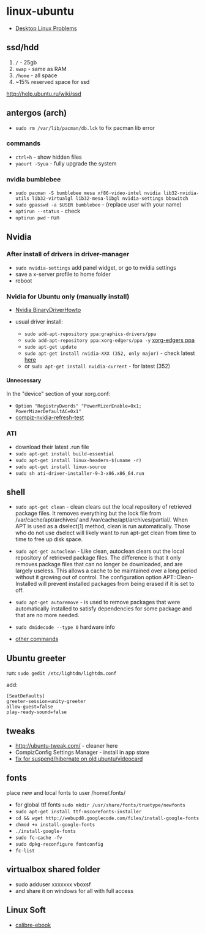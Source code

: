 # linux-ubuntu

- [Desktop Linux Problems](http://itvision.altervista.org/why.linux.is.not.ready.for.the.desktop.current.html)

## ssd/hdd

1. `/` - 25gb
2. `swap` - same as RAM
3. `/home` - all space
4. ~15% reserved space for ssd

<http://help.ubuntu.ru/wiki/ssd>

## antergos (arch)

- `sudo rm /var/lib/pacman/db.lck` to fix pacman lib error

### commands

- `ctrl+h` - show hidden files
- `yaourt -Syua` - fully upgrade the system

### nvidia bumblebee

- `sudo pacman -S bumblebee mesa xf86-video-intel nvidia lib32-nvidia-utils lib32-virtualgl lib32-mesa-libgl nvidia-settings bbswitch`
- `sudo gpasswd -a $USER bumblebee` - (replace user with your name)
- `optirun --status` - check
- `optirun pwd` - run

## Nvidia

### After install of drivers in driver-manager

- `sudo nvidia-settings` add panel widget, or go to nvidia settings
- save a x-server profile to home folder
- reboot

### Nvidia for Ubuntu only (manually install)

- [Nvidia BinaryDriverHowto](https://help.ubuntu.com/community/BinaryDriverHowto/Nvidia)

- usual driver install:

  - `sudo add-apt-repository ppa:graphics-drivers/ppa`
  - `sudo add-apt-repository ppa:xorg-edgers/ppa -y` [xorg-edgers ppa](https://launchpad.net/~xorg-edgers/+archive/ubuntu/ppa)
  - `sudo apt-get update`
  - `sudo apt-get install nvidia-XXX (352, only major)` - check latest [here](http://www.nvidia.com/page/home.html)
  - or `sudo apt-get install nvidia-current` - for latest (352)

#### Unnecessary

In the "device" section of your xorg.conf:

- `Option "RegistryDwords" "PowerMizerEnable=0x1; PowerMizerDefaultAC=0x1"`
- [compiz-nvidia-refresh-test](https://launchpad.net/~townsend/+archive/ubuntu/compiz-nvidia-refresh-test)

### ATI

- download their latest .run file
- `sudo apt-get install build-essential`
- `sudo apt-get install linux-headers-$(uname -r)`
- `sudo apt-get install linux-source`
- `sudo sh ati-driver-installer-9-3-x86.x86_64.run`

## shell

- `sudo apt-get clean` - clean clears out the local repository of retrieved package files. It removes everything but the lock file from /var/cache/apt/archives/ and /var/cache/apt/archives/partial/. When APT is used as a dselect(1) method, clean is run automatically. Those who do not use dselect will likely want to run apt-get clean from time to time to free up disk space.
- `sudo apt-get autoclean` - Like clean, autoclean clears out the local repository of retrieved package files. The difference is that it only removes package files that can no longer be downloaded, and are largely useless. This allows a cache to be maintained over a long period without it growing out of control. The configuration option APT::Clean-Installed will prevent installed packages from being erased if it is set to off.
- `sudo apt-get autoremove` - is used to remove packages that were automatically installed to satisfy dependencies for some package and that are no more needed.

- `sudo dmidecode --type 0` hardware info

- [other commands](http://www.binarytides.com/linux-commands-hardware-info/)

## Ubuntu greeter

run: `sudo gedit /etc/lightdm/lightdm.conf`

add:

```
[SeatDefaults]
greeter-session=unity-greeter
allow-guest=false
play-ready-sound=false
```

## tweaks

- <http://ubuntu-tweak.com/> - cleaner here
- CompizConfig Settings Manager - install in app store
- [fix for suspend/hibernate on old ubuntu/videocard](http://chriseiffel.com/everything-linux/how-i-got-suspend-and-hibernate-working-in-linux-ubuntu-11-04-mint-11/)

## fonts

place new and local fonts to user /home/.fonts/

- for global ttf fonts `sudo mkdir /usr/share/fonts/truetype/newfonts`
- `sudo apt-get install ttf-mscorefonts-installer`
- `cd && wget http://webupd8.googlecode.com/files/install-google-fonts`
- `chmod +x install-google-fonts`
- `./install-google-fonts`
- `sudo fc-cache -fv`
- `sudo dpkg-reconfigure fontconfig`
- `fc-list`

## virtualbox shared folder
- sudo adduser xxxxxxx vboxsf
- and share it on windows for all with full access

## Linux Soft

- [calibre-ebook](https://calibre-ebook.com/download_linux)
